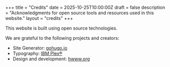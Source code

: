 +++
title = "Credits"
date = 2025-10-25T10:00:00Z
draft = false
description = "Acknowledgments for open source tools and resources used in this website."
layout = "credits"
+++

This website is built using open source technologies. 

We are grateful to the following projects and creators:

- Site Generator: [gohugo.io](https://gohugo.io)
- Typography: [IBM Plex®](https://www.ibm.com/plex/)
- Design and development: [hwww.org](https://hwww.org)

